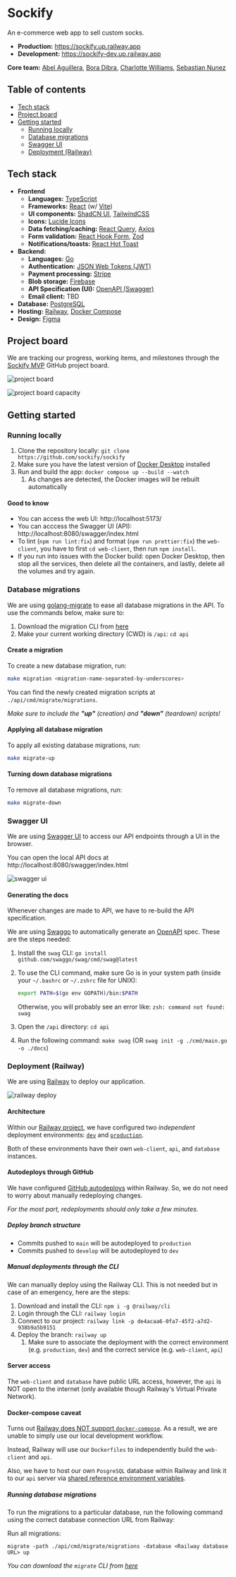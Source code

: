# Sockify <!-- omit in toc -->

An e-commerce web app to sell custom socks.

- **Production:** https://sockify.up.railway.app
- **Development:** https://sockify-dev.up.railway.app

**Core team:** [Abel Aguillera](https://www.linkedin.com/in/abel-aguilera-09b65b249/), [Bora Dibra](https://www.linkedin.com/in/bora-dibra/), [Charlotte Williams](https://www.linkedin.com/in/charlotte-williams-761510185/), [Sebastian Nunez](https://www.linkedin.com/in/sebastian-nunez-profile/)

## Table of contents <!-- omit in toc -->

- [Tech stack](#tech-stack)
- [Project board](#project-board)
- [Getting started](#getting-started)
  - [Running locally](#running-locally)
  - [Database migrations](#database-migrations)
  - [Swagger UI](#swagger-ui)
  - [Deployment (Railway)](#deployment-railway)

## Tech stack

- **Frontend**
  - **Languages:** [TypeScript](https://www.typescriptlang.org/)
  - **Frameworks:** [React](https://react.dev/) (w/ [Vite](https://vitejs.dev/))
  - **UI components:** [ShadCN UI](https://ui.shadcn.com/), [TailwindCSS](https://tailwindcss.com/)
  - **Icons:** [Lucide Icons](https://lucide.dev/icons/)
  - **Data fetching/caching:** [React Query](https://tanstack.com/query/latest/docs/framework/react/overview), [Axios](https://axios-http.com/docs/intro)
  - **Form validation:** [React Hook Form](https://react-hook-form.com/), [Zod](https://zod.dev/)
  - **Notifications/toasts:** [React Hot Toast](https://react-hot-toast.com/)
- **Backend:**
  - **Languages:** [Go](https://go.dev/)
  - **Authentication:** [JSON Web Tokens (JWT)](https://jwt.io/)
  - **Payment processing:** [Stripe](https://stripe.com/)
  - **Blob storage:** [Firebase](https://firebase.google.com/)
  - **API Specification (UI):** [OpenAPI (Swagger)](https://github.com/swaggo/swag?tab=readme-ov-file)
  - **Email client:** TBD
- **Database:** [PostgreSQL](https://www.postgresql.org/)
- **Hosting:** [Railway](https://railway.app/), [Docker Compose](https://docs.docker.com/compose/)
- **Design:** [Figma](https://figma.com/)

## Project board

We are tracking our progress, working items, and milestones through the [Sockify MVP](https://github.com/orgs/sockify/projects/1/views/1) GitHub project board.

![project board](./docs/assets/github_project_board.png)

![project board capacity](./docs/assets/github_project_board_capacity.png)

## Getting started

### Running locally

1. Clone the repository locally: `git clone https://github.com/sockify/sockify`
2. Make sure you have the latest version of [Docker Desktop](https://docs.docker.com/engine/install/) installed
3. Run and build the app: `docker compose up --build --watch`
   1. As changes are detected, the Docker images will be rebuilt automatically

#### Good to know <!-- omit in toc -->

- You can access the web UI: http://localhost:5173/
- You can acccess the Swagger UI (API): http://localhost:8080/swagger/index.html
- To lint (`npm run lint:fix`) and format (`npm run prettier:fix`) the `web-client`, you have to first `cd web-client`, then run `npm install`.
- If you run into issues with the Docker build: open Docker Desktop, then stop all the services, then delete all the containers, and lastly, delete all the volumes and try again.

### Database migrations

We are using [golang-migrate](https://github.com/golang-migrate/migrate/tree/master) to ease all database migrations in the API. To use the commands below, make sure to:

1. Download the migration CLI from [here](https://github.com/golang-migrate/migrate/blob/master/cmd/migrate/README.md)
2. Make your current working directory (CWD) is `/api`: `cd api`

#### Create a migration <!-- omit in toc -->

To create a new database migration, run:

```bash
make migration <migration-name-separated-by-underscores>
```

You can find the newly created migration scripts at `./api/cmd/migrate/migrations`.

_Make sure to include the **"up"** (creation) and **"down"** (teardown) scripts!_

#### Applying all database migration <!-- omit in toc -->

To apply all existing database migrations, run:

```bash
make migrate-up
```

#### Turning down database migrations <!-- omit in toc -->

To remove all database migrations, run:

```bash
make migrate-down
```

### Swagger UI

We are using [Swagger UI](https://swagger.io/tools/swagger-ui/) to access our API endpoints through a UI in the browser.

You can open the local API docs at http://localhost:8080/swagger/index.html

![swagger ui](./docs/assets/swagger_ui.png)

#### Generating the docs <!-- omit in toc -->

Whenever changes are made to API, we have to re-build the API specification.

We are using [Swaggo](https://github.com/swaggo/swag?tab=readme-ov-file) to automatically generate an [OpenAPI](https://www.openapis.org/) spec. These are the steps needed:

1. Install the `swag` CLI: `go install github.com/swaggo/swag/cmd/swag@latest`
2. To use the CLI command, make sure Go is in your system path (inside your `~/.bashrc` or `~/.zshrc` file for UNIX):

   ```bash
   export PATH=$(go env GOPATH)/bin:$PATH
   ```

   Otherwise, you will probably see an error like: `zsh: command not found: swag`

3. Open the `/api` directory: `cd api`

4. Run the following command: `make swag` (OR `swag init -g ./cmd/main.go -o ./docs`)

### Deployment (Railway)

We are using [Railway](https://railway.app/) to deploy our application.

![railway deploy](./docs/assets/railway_deploy.png)

#### Architecture <!-- omit in toc -->

Within our [Railway project](https://railway.app/project/de4acaa6-0fa7-45f2-a7d2-938b9a5b9151), we have configured two _independent_ deployment environments: [`dev`](https://sockify-dev.up.railway.app) and [`production`](https://sockify-dev.up.railway.app).

Both of these environments have their own `web-client`, `api`, and `database` instances.

#### Autodeploys through GitHub <!-- omit in toc -->

We have configured [GitHub autodeploys](https://docs.railway.app/guides/github-autodeploys) within Railway. So, we do not need to worry about manually redeploying changes.

_For the most part, redeployments should only take a few minutes._

##### Deploy branch structure <!-- omit in toc -->

- Commits pushed to `main` will be autodeployed to `production`
- Commits pushed to `develop` will be autodeployed to `dev`

##### Manual deployments through the CLI <!-- omit in toc -->

We can manually deploy using the Railway CLI. This is not needed but in case of an emergency, here are the steps:

1. Download and install the CLI: `npm i -g @railway/cli`
2. Login through the CLI: `railway login`
3. Connect to our project: `railway link -p de4acaa6-0fa7-45f2-a7d2-938b9a5b9151`
4. Deploy the branch: `railway up`
   1. Make sure to associate the deployment with the correct environment (e.g. `production`, `dev`) and the correct service (e.g. `web-client`, `api`)

#### Server access <!-- omit in toc -->

The `web-client` and `database` have public URL access, however, the `api` is NOT open to the internet (only available though Railway's Virtual Private Network).

#### Docker-compose caveat <!-- omit in toc -->

Turns out [Railway does NOT support `docker-compose`](https://docs.railway.app/guides/dockerfiles#docker-compose). As a result, we are unable to simply use our local development workflow.

Instead, Railway will use our `Dockerfiles` to independently build the `web-client` and `api`.

Also, we have to host our own `PosgreSQL` database within Railway and link it to our `api` server via [shared reference environment variables](https://docs.railway.app/guides/variables#reference-variables).

##### Running database migrations <!-- omit in toc -->

To run the migrations to a particular database, run the following command using the correct database connection URL from Railway:

Run all migrations:

`migrate -path ./api/cmd/migrate/migrations -database <Railway database URL> up`

_You can download the `migrate` CLI from [here](https://github.com/golang-migrate/migrate/blob/master/cmd/migrate/README.md)_
